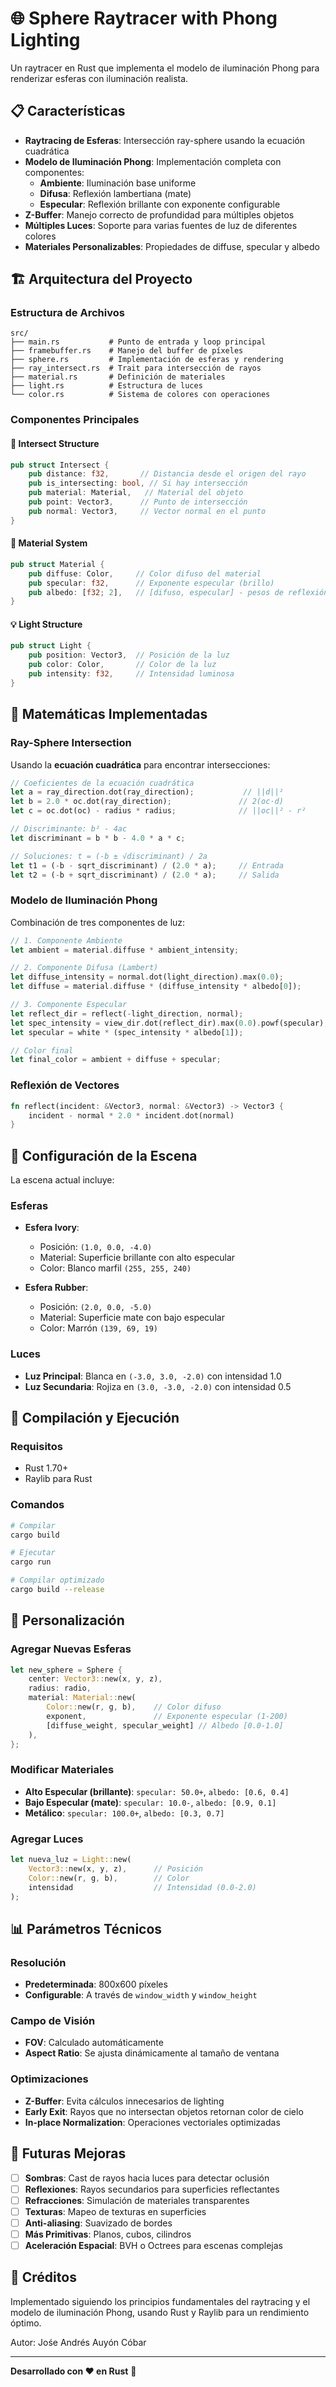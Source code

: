 # 🌐 Sphere Raytracer with Phong Lighting

Un raytracer en Rust que implementa el modelo de iluminación Phong para renderizar esferas con iluminación realista.

## 📋 Características

- **Raytracing de Esferas**: Intersección ray-sphere usando la ecuación cuadrática
- **Modelo de Iluminación Phong**: Implementación completa con componentes:
  - **Ambiente**: Iluminación base uniforme
  - **Difusa**: Reflexión lambertiana (mate)
  - **Especular**: Reflexión brillante con exponente configurable
- **Z-Buffer**: Manejo correcto de profundidad para múltiples objetos
- **Múltiples Luces**: Soporte para varias fuentes de luz de diferentes colores
- **Materiales Personalizables**: Propiedades de diffuse, specular y albedo

## 🏗️ Arquitectura del Proyecto

### Estructura de Archivos

```
src/
├── main.rs           # Punto de entrada y loop principal
├── framebuffer.rs    # Manejo del buffer de píxeles
├── sphere.rs         # Implementación de esferas y rendering
├── ray_intersect.rs  # Trait para intersección de rayos
├── material.rs       # Definición de materiales
├── light.rs          # Estructura de luces
└── color.rs          # Sistema de colores con operaciones
```

### Componentes Principales

#### 🎯 **Intersect Structure**
```rust
pub struct Intersect {
    pub distance: f32,       // Distancia desde el origen del rayo
    pub is_intersecting: bool, // Si hay intersección
    pub material: Material,   // Material del objeto
    pub point: Vector3,      // Punto de intersección
    pub normal: Vector3,     // Vector normal en el punto
}
```

#### 🌟 **Material System**
```rust
pub struct Material {
    pub diffuse: Color,     // Color difuso del material
    pub specular: f32,      // Exponente especular (brillo)
    pub albedo: [f32; 2],   // [difuso, especular] - pesos de reflexión
}
```

#### 💡 **Light Structure**
```rust
pub struct Light {
    pub position: Vector3,  // Posición de la luz
    pub color: Color,       // Color de la luz
    pub intensity: f32,     // Intensidad luminosa
}
```

## 🧮 Matemáticas Implementadas

### Ray-Sphere Intersection
Usando la **ecuación cuadrática** para encontrar intersecciones:

```rust
// Coeficientes de la ecuación cuadrática
let a = ray_direction.dot(ray_direction);           // ||d||²
let b = 2.0 * oc.dot(ray_direction);               // 2(oc·d)
let c = oc.dot(oc) - radius * radius;              // ||oc||² - r²

// Discriminante: b² - 4ac
let discriminant = b * b - 4.0 * a * c;

// Soluciones: t = (-b ± √discriminant) / 2a
let t1 = (-b - sqrt_discriminant) / (2.0 * a);     // Entrada
let t2 = (-b + sqrt_discriminant) / (2.0 * a);     // Salida
```

### Modelo de Iluminación Phong
Combinación de tres componentes de luz:

```rust
// 1. Componente Ambiente
let ambient = material.diffuse * ambient_intensity;

// 2. Componente Difusa (Lambert)
let diffuse_intensity = normal.dot(light_direction).max(0.0);
let diffuse = material.diffuse * (diffuse_intensity * albedo[0]);

// 3. Componente Especular
let reflect_dir = reflect(-light_direction, normal);
let spec_intensity = view_dir.dot(reflect_dir).max(0.0).powf(specular);
let specular = white * (spec_intensity * albedo[1]);

// Color final
let final_color = ambient + diffuse + specular;
```

### Reflexión de Vectores
```rust
fn reflect(incident: &Vector3, normal: &Vector3) -> Vector3 {
    incident - normal * 2.0 * incident.dot(normal)
}
```

## 🎨 Configuración de la Escena

La escena actual incluye:

### Esferas
- **Esfera Ivory**: 
  - Posición: `(1.0, 0.0, -4.0)`
  - Material: Superficie brillante con alto especular
  - Color: Blanco marfil `(255, 255, 240)`

- **Esfera Rubber**:
  - Posición: `(2.0, 0.0, -5.0)`
  - Material: Superficie mate con bajo especular
  - Color: Marrón `(139, 69, 19)`

### Luces
- **Luz Principal**: Blanca en `(-3.0, 3.0, -2.0)` con intensidad 1.0
- **Luz Secundaria**: Rojiza en `(3.0, -3.0, -2.0)` con intensidad 0.5

## 🚀 Compilación y Ejecución

### Requisitos
- Rust 1.70+
- Raylib para Rust

### Comandos
```bash
# Compilar
cargo build

# Ejecutar
cargo run

# Compilar optimizado
cargo build --release
```

## 🔧 Personalización

### Agregar Nuevas Esferas
```rust
let new_sphere = Sphere {
    center: Vector3::new(x, y, z),
    radius: radio,
    material: Material::new(
        Color::new(r, g, b),    // Color difuso
        exponent,               // Exponente especular (1-200)
        [diffuse_weight, specular_weight] // Albedo [0.0-1.0]
    ),
};
```

### Modificar Materiales
- **Alto Especular (brillante)**: `specular: 50.0+`, `albedo: [0.6, 0.4]`
- **Bajo Especular (mate)**: `specular: 10.0-`, `albedo: [0.9, 0.1]`
- **Metálico**: `specular: 100.0+`, `albedo: [0.3, 0.7]`

### Agregar Luces
```rust
let nueva_luz = Light::new(
    Vector3::new(x, y, z),      // Posición
    Color::new(r, g, b),        // Color
    intensidad                  // Intensidad (0.0-2.0)
);
```

## 📊 Parámetros Técnicos

### Resolución
- **Predeterminada**: 800x600 píxeles
- **Configurable**: A través de `window_width` y `window_height`

### Campo de Visión
- **FOV**: Calculado automáticamente
- **Aspect Ratio**: Se ajusta dinámicamente al tamaño de ventana

### Optimizaciones
- **Z-Buffer**: Evita cálculos innecesarios de lighting
- **Early Exit**: Rayos que no intersectan objetos retornan color de cielo
- **In-place Normalization**: Operaciones vectoriales optimizadas

## 🎯 Futuras Mejoras

- [ ] **Sombras**: Cast de rayos hacia luces para detectar oclusión
- [ ] **Reflexiones**: Rayos secundarios para superficies reflectantes
- [ ] **Refracciones**: Simulación de materiales transparentes
- [ ] **Texturas**: Mapeo de texturas en superficies
- [ ] **Anti-aliasing**: Suavizado de bordes
- [ ] **Más Primitivas**: Planos, cubos, cilindros
- [ ] **Aceleración Espacial**: BVH o Octrees para escenas complejas

## 📝 Créditos

Implementado siguiendo los principios fundamentales del raytracing y el modelo de iluminación Phong, usando Rust y Raylib para un rendimiento óptimo.

Autor: Jośe Andrés Auyón Cóbar

---

**Desarrollado con ❤️ en Rust** 🦀

